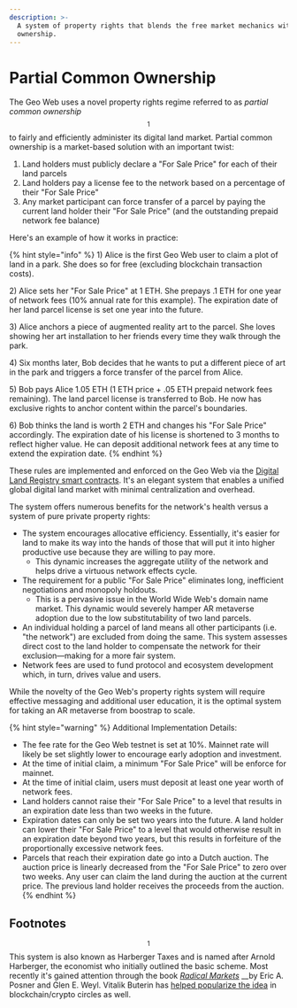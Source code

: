```yaml
---
description: >-
  A system of property rights that blends the free market mechanics with common
  ownership.
---
```


# Partial Common Ownership

The Geo Web uses a novel property rights regime referred to as _partial common ownership_$$^1$$ to fairly and efficiently administer its digital land market. Partial common ownership is a market-based solution with an important twist:

1. Land holders must publicly declare a  "For Sale Price" for each of their land parcels
2. Land holders pay a license fee to the network based on a percentage of their "For Sale Price"
3. Any market participant can force transfer of a parcel by paying the current land holder their "For Sale Price" \(and the outstanding prepaid network fee balance\)

Here's an example of how it works in practice:

{% hint style="info" %}
1\) Alice is the first Geo Web user to claim a plot of land in a park. She does so for free \(excluding blockchain transaction costs\).

2\) Alice sets her "For Sale Price" at 1 ETH. She prepays .1 ETH for one year of network fees \(10% annual rate for this example\). The expiration date of her land parcel license is set one year into the future.

3\) Alice anchors a piece of augmented reality art to the parcel. She loves showing her art installation to her friends every time they walk through the park.

4\) Six months later, Bob decides that he wants to put a different piece of art in the park and triggers a force transfer of the parcel from Alice.

5\) Bob pays Alice 1.05 ETH \(1 ETH price + .05 ETH prepaid network fees remaining\). The land parcel license is transferred to Bob. He now has exclusive rights to anchor content within the parcel's boundaries.

6\) Bob thinks the land is worth 2 ETH and changes his "For Sale Price" accordingly. The expiration date of his license is shortened to 3 months to reflect higher value. He can deposit additional network fees at any time to extend the expiration date.
{% endhint %}

These rules are implemented and enforced on the Geo Web via the [Digital Land Registry smart contracts](digital-land-registry.md). It's an elegant system that enables a unified global digital land market with minimal centralization and overhead.

The system offers numerous benefits for the network's health versus a system of pure private property rights:

* The system encourages allocative efficiency. Essentially, it's easier for land to make its way into the hands of those that will put it into higher productive use because they are willing to pay more.
  * This dynamic increases the aggregate utility of the network and helps drive a virtuous network effects cycle.
* The requirement for a public "For Sale Price" eliminates long, inefficient negotiations and monopoly holdouts. 
  * This is a pervasive issue in the World Wide Web's domain name market. This dynamic would severely hamper AR metaverse adoption due to the low substitutability of two land parcels.
* An individual holding a parcel of land means all other participants \(i.e. "the network"\) are excluded from doing the same. This system assesses direct cost to the land holder to compensate the network for their exclusion—making for a more fair system.
* Network fees are used to fund protocol and ecosystem development which, in turn, drives value and users.

While the novelty of the Geo Web's property rights system will require effective messaging and additional user education, it is the optimal system for taking an AR metaverse from boostrap to scale.

{% hint style="warning" %}
Additional Implementation Details:

* The fee rate for the Geo Web testnet is set at 10%. Mainnet rate will likely be set slightly lower to encourage early adoption and investment.
* At the time of initial claim, a minimum "For Sale Price" will be enforce for mainnet.
* At the time of initial claim, users must deposit at least one year worth of network fees.
* Land holders cannot raise their "For Sale Price" to a level that results in an expiration date less than two weeks in the future.
* Expiration dates can only be set two years into the future. A land holder can lower their "For Sale Price" to a level that would otherwise result in an expiration date beyond two years, but this results in forfeiture of the proportionally excessive network fees. 
* Parcels that reach their expiration date go into a Dutch auction. The auction price is linearly decreased from the "For Sale Price" to zero over two weeks. Any user can claim the land during the auction at the current price. The previous land holder receives the proceeds from the auction.
{% endhint %}

## Footnotes

$$^1$$This system is also known as Harberger Taxes and is named after Arnold Harberger, the economist who initially outlined the basic scheme. Most recently it's gained attention through the book [_Radical Markets_](http://radicalmarkets.com/) \_\_by Eric A. Posner and Glen E. Weyl. Vitalik Buterin has [helped popularize the idea](https://vitalik.ca/general/2018/04/20/radical_markets.html) in blockchain/crypto circles as well.


